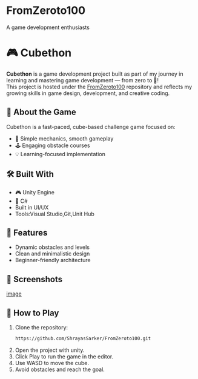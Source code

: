# FromZeroto100
A game development enthusiasts
# 🎮 Cubethon

**Cubethon** is a game development project built as part of my journey in learning and mastering game development — from zero to 💯!  
This project is hosted under the [FromZeroto100](https://github.com/ShrayasSarker/FromZeroto100) repository and reflects my growing skills in game design, development, and creative coding.

## 🚀 About the Game

Cubethon is a fast-paced, cube-based challenge game focused on:

- 🧩 Simple mechanics, smooth gameplay
- 🕹️ Engaging obstacle courses
- 💡 Learning-focused implementation

## 🛠️ Built With

- 🎮 Unity Engine
- 🧠 C# 
- Built in UI/UX
- Tools:Visual Studio,Git,Unit Hub

## 🎯 Features

- Dynamic obstacles and levels
- Clean and minimalistic design
- Beginner-friendly architecture

## 📸 Screenshots

[image](https://github.com/user-attachments/assets/5dfd0a15-09e5-4314-ab4e-d37bb655550c)


## 🧪 How to Play

1. Clone the repository:
   ```bash
   https://github.com/ShrayasSarker/FromZeroto100.git
2. Open the project with unity.
3. Click Play to run the game in the editor.
4. Use WASD to move the cube.
5. Avoid obstacles and reach the goal.
